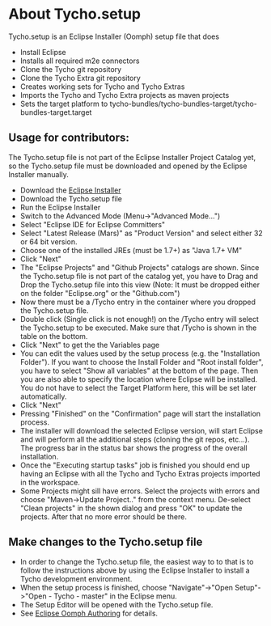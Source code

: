 About Tycho.setup
=================

Tycho.setup is an Eclipse Installer (Oomph) setup file that does

  * Install Eclipse
  * Installs all required m2e connectors
  * Clone the Tycho git repository
  * Clone the Tycho Extra git repository
  * Creates working sets for Tycho and Tycho Extras
  * Imports the Tycho and Tycho Extra projects as maven projects
  * Sets the target platform to tycho-bundles/tycho-bundles-target/tycho-bundles-target.target
  
Usage for contributors:
-----------------------

The Tycho.setup file is not part of the Eclipse Installer Project Catalog yet, so the Tycho.setup file must be downloaded and opened by the Eclipse Installer manually. 

  * Download the [Eclipse Installer](https://wiki.eclipse.org/Eclipse_Installer)
  * Download the Tycho.setup file
  * Run the Eclipse Installer
  * Switch to the Advanced Mode (Menu->"Advanced Mode...")
  * Select "Eclipse IDE for Eclipse Committers"
  * Select "Latest Release (Mars)" as "Product Version" and select either 32 or 64 bit version.
  * Choose one of the installed JREs (must be 1.7+) as "Java 1.7+ VM"
  * Click "Next"
  * The "Eclipse Projects" and "Github Projects" catalogs are shown. Since the Tycho.setup file is not part of the catalog yet, 
    you have to Drag and Drop the Tycho.setup file into this view 
    (Note: It must be dropped either on the folder "Eclipse.org" or the "Github.com")
  * Now there must be a <User>/Tycho entry in the container where you dropped the Tycho.setup file. 
  * Double click (Single click is not enough!) on the <User>/Tycho entry will select the Tycho.setup to be executed. Make sure that <User>/Tycho is shown in the table on the bottom.
  * Click "Next" to get the the Variables page
  * You can edit the values used by the setup process (e.g. the "Installation Folder"). If you want to choose the Install Folder and "Root install folder", you have to select "Show all variables" at the bottom of the page. Then you are also able to specify the location where Eclipse will be installed. You do not have to select the Target Platform here, this will be set later automatically.
  * Click "Next"
  * Pressing "Finished" on the "Confirmation" page will start the installation process. 
  * The installer will download the selected Eclipse version, will start Eclipse and will perform all the additional steps (cloning the git repos, etc...). The progress bar in the status bar shows the progress of the overall installation.
  * Once the "Executing startup tasks" job is finished you should end up having an Eclipse with all the Tycho and Tycho Extras projects imported in the workspace.
  * Some Projects might sill have errors. Select the projects with errors and choose "Maven->Update Project.." from the context menu. De-select "Clean projects" in the shown dialog and press "OK" to update the projects. After that no more error should be there.  

Make changes to the Tycho.setup file
------------------------------------

   * In order to change the Tycho.setup file, the easiest way to to that is to follow the instructions above by using the Eclipse Installer to install a Tycho development environment. 
   * When the setup process is finished, choose "Navigate"->"Open Setup"->"Open <User> - Tycho - master" in the Eclipse menu. 
   * The Setup Editor will be opened with the Tycho.setup file. 
   * See [Eclipse Oomph Authoring](https://wiki.eclipse.org/Eclipse_Oomph_Authoring) for details.
   